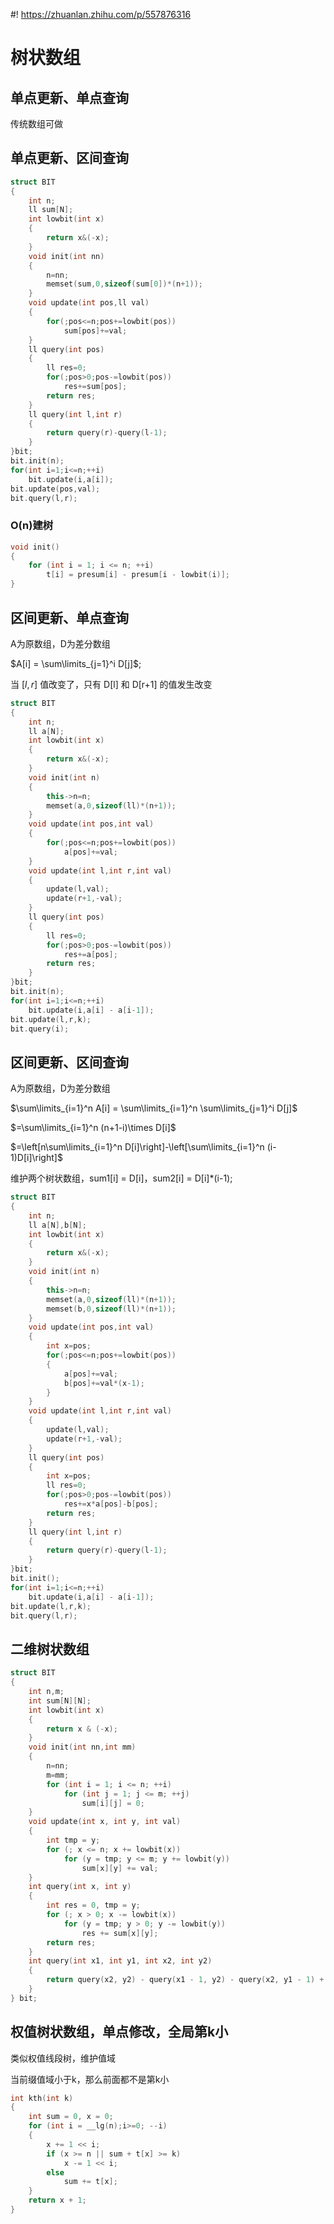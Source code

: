 #! https://zhuanlan.zhihu.com/p/557876316
# 树状数组
## 单点更新、单点查询
传统数组可做
## 单点更新、区间查询
```c++
struct BIT
{
    int n;
    ll sum[N];
    int lowbit(int x)
    {
        return x&(-x);
    }
    void init(int nn)
    {
        n=nn;
        memset(sum,0,sizeof(sum[0])*(n+1));
    }
    void update(int pos,ll val)
    {
        for(;pos<=n;pos+=lowbit(pos))
            sum[pos]+=val;
    }
    ll query(int pos)
    {
        ll res=0;
        for(;pos>0;pos-=lowbit(pos))
            res+=sum[pos];
        return res;
    }
    ll query(int l,int r)
    {
        return query(r)-query(l-1);
    }
}bit;
bit.init(n);
for(int i=1;i<=n;++i)
    bit.update(i,a[i]);
bit.update(pos,val);
bit.query(l,r);
```
### O(n)建树
```cpp
void init()
{
    for (int i = 1; i <= n; ++i)
        t[i] = presum[i] - presum[i - lowbit(i)];
}
```
## 区间更新、单点查询
A为原数组，D为差分数组

$A[i] = \sum\limits_{j=1}^i D[j]$;

当 $[l,r]$ 值改变了，只有 D[l] 和 D[r+1] 的值发生改变
```c++
struct BIT
{
    int n;
    ll a[N];
    int lowbit(int x)
    {
        return x&(-x);
    }
    void init(int n)
    {
        this->n=n;
        memset(a,0,sizeof(ll)*(n+1));
    }
    void update(int pos,int val)
    {
        for(;pos<=n;pos+=lowbit(pos))
            a[pos]+=val;
    }
    void update(int l,int r,int val)
    {
        update(l,val);
        update(r+1,-val);
    }
    ll query(int pos)
    {
        ll res=0;
        for(;pos>0;pos-=lowbit(pos))
            res+=a[pos];
        return res;
    }
}bit;
bit.init(n);
for(int i=1;i<=n;++i)
    bit.update(i,a[i] - a[i-1]);
bit.update(l,r,k);
bit.query(i);
```
## 区间更新、区间查询
A为原数组，D为差分数组

$\sum\limits_{i=1}^n A[i] = \sum\limits_{i=1}^n \sum\limits_{j=1}^i D[j]$

$=\sum\limits_{i=1}^n (n+1-i)\times D[i]$

$=\left[n\sum\limits_{i=1}^n D[i]\right]-\left[\sum\limits_{i=1}^n (i-1)D[i]\right]$

维护两个树状数组，sum1[i] = D[i]，sum2[i] = D[i]*(i-1);
```c++
struct BIT
{
    int n;
    ll a[N],b[N];
    int lowbit(int x)
    {
        return x&(-x);
    }
    void init(int n)
    {
        this->n=n;
        memset(a,0,sizeof(ll)*(n+1));
        memset(b,0,sizeof(ll)*(n+1));
    }
    void update(int pos,int val)
    {
        int x=pos;
        for(;pos<=n;pos+=lowbit(pos))
        {
            a[pos]+=val;
            b[pos]+=val*(x-1);
        }
    }
    void update(int l,int r,int val)
    {
        update(l,val);
        update(r+1,-val);
    }
    ll query(int pos)
    {
        int x=pos;
        ll res=0;
        for(;pos>0;pos-=lowbit(pos))
            res+=x*a[pos]-b[pos];
        return res;
    }
    ll query(int l,int r)
    {
        return query(r)-query(l-1);
    }
}bit;
bit.init();
for(int i=1;i<=n;++i)
    bit.update(i,a[i] - a[i-1]);
bit.update(l,r,k);
bit.query(l,r);
```

## 二维树状数组
```cpp
struct BIT
{
    int n,m;
    int sum[N][N];
    int lowbit(int x)
    {
        return x & (-x);
    }
    void init(int nn,int mm)
    {
        n=nn;
        m=mm;
        for (int i = 1; i <= n; ++i)
            for (int j = 1; j <= m; ++j)
                sum[i][j] = 0;
    }
    void update(int x, int y, int val)
    {
        int tmp = y;
        for (; x <= n; x += lowbit(x))
            for (y = tmp; y <= m; y += lowbit(y))
                sum[x][y] += val;
    }
    int query(int x, int y)
    {
        int res = 0, tmp = y;
        for (; x > 0; x -= lowbit(x))
            for (y = tmp; y > 0; y -= lowbit(y))
                res += sum[x][y];
        return res;
    }
    int query(int x1, int y1, int x2, int y2)
    {
        return query(x2, y2) - query(x1 - 1, y2) - query(x2, y1 - 1) + query(x1 - 1, y1 - 1);
    }
} bit;
```
## 权值树状数组，单点修改，全局第k小
类似权值线段树，维护值域

当前缀值域小于k，那么前面都不是第k小
```cpp
int kth(int k)
{
    int sum = 0, x = 0;
    for (int i = __lg(n);i>=0; --i)
    {
        x += 1 << i;
        if (x >= n || sum + t[x] >= k)
            x -= 1 << i;
        else
            sum += t[x];
    }
    return x + 1;
}
```